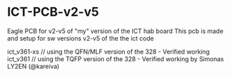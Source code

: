 # ICT-PCB-v2-v5
Eagle PCB for v2-v5 of "my" version of the ICT hab board
This pcb is made and setup for sw versions v2-v5 of the the ict code

ict_v361-xs // using the QFN/MLF version of the 328 - Verified working                                                                                
ict_v361 // using the TQFP version of the 328 - Verified working by Simonas LY2EN (@kareiva)
